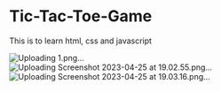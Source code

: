 # Tic-Tac-Toe-Game
This is to learn html, css  and javascript

![Uploading 1.png…]()
![Uploading Screenshot 2023-04-25 at 19.02.55.png…]()
![Uploading Screenshot 2023-04-25 at 19.03.16.png…]()
